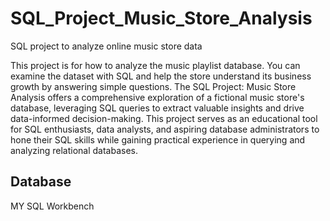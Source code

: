 # SQL_Project_Music_Store_Analysis
SQL project to analyze online music store data

This project is for how to analyze the music playlist database. You can examine the dataset with SQL and help the store understand its business growth by answering simple questions. The SQL Project: Music Store Analysis offers a comprehensive exploration of a fictional music store's database, leveraging SQL queries to extract valuable insights and drive data-informed decision-making. This project serves as an educational tool for SQL enthusiasts, data analysts, and aspiring database administrators to hone their SQL skills while gaining practical experience in querying and analyzing relational databases.

## Database 
MY SQL Workbench
